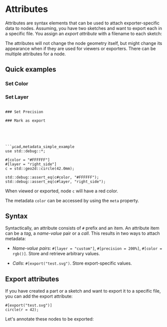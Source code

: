 # Attributes

Attributes are syntax elements that can be used to attach exporter-specific data to nodes.
Assuming, you have two sketches and want to export each in a specific file.
You assign an *export attribute* with a filename to each sketch:


The attributes will not change the node geometry itself, but might change its appearance when if they are used for viewers or exporters.
There can be multiple attributes for a node.


## Quick examples

### Set Color 

### Set Layer

```

### Set Precision

### Mark as export





```µcad,metadata_simple_example
use std::debug::*;

#[color = "#FFFFFF"]
#[layer = "right_side"]
c = std::geo2d::circle(42.0mm);

std::debug::assert_eq(c#color, "#FFFFFF");
std::debug::assert_eq(c#layer, "right_side");
```

When viewed or exported, node `c` will have a red color.

The metadata `color` can be accessed by using the `meta` property.

## Syntax

Syntactically, an attribute consists of `#` prefix and an item.
An attribute item can be a *tag*, a *name-value* pair or a *call*.
This results in two ways to attach metadata:

* *Name-value pairs*: `#[layer = "custom"]`, `#[precision = 200%]`, `#[color = rgb()]`. Store and retrieve arbitrary values.

* *Calls*: `#[export("test.svg")`. Store export-specific values.

## Export attributes

If you have created a part or a sketch and want to export it to a specific file, you can add the export attribute:

```
#[export("test.svg")]
circle(r = 42);
```

Let's annotate these nodes to be exported:


